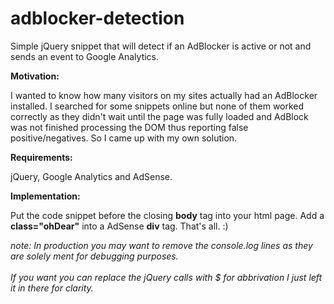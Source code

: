 # adblocker-detection

Simple jQuery snippet that will detect if an AdBlocker is active or not and sends an event to Google Analytics.

<b>Motivation:</b>

I wanted to know how many visitors on my sites actually had an AdBlocker installed. I searched for some snippets online but none of them worked correctly as they didn't wait until the page was fully loaded and AdBlock was not finished processing the DOM thus reporting false positive/negatives. So I came up with my own solution.

<b>Requirements:</b>

jQuery, Google Analytics and AdSense.

<b>Implementation:</b>

Put the code snippet before the closing <b>body</b> tag into your html page.
Add a <b>class="ohDear"</b> into a AdSense <b>div</b> tag. That's all. :)

<i>note: In production you may want to remove the console.log lines as they are solely ment for debugging purposes.<br /><br />
If you want you can replace the jQuery calls with $ for abbrivation I just left it in there for clarity.</i>

